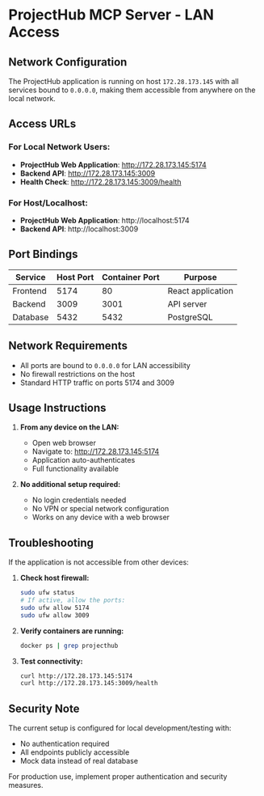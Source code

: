 # ProjectHub MCP Server - LAN Access

## Network Configuration

The ProjectHub application is running on host `172.28.173.145` with all services bound to `0.0.0.0`, making them accessible from anywhere on the local network.

## Access URLs

### For Local Network Users:
- **ProjectHub Web Application**: http://172.28.173.145:5174
- **Backend API**: http://172.28.173.145:3009
- **Health Check**: http://172.28.173.145:3009/health

### For Host/Localhost:
- **ProjectHub Web Application**: http://localhost:5174
- **Backend API**: http://localhost:3009

## Port Bindings

| Service | Host Port | Container Port | Purpose |
|---------|-----------|----------------|---------|
| Frontend | 5174 | 80 | React application |
| Backend | 3009 | 3001 | API server |
| Database | 5432 | 5432 | PostgreSQL |

## Network Requirements

- All ports are bound to `0.0.0.0` for LAN accessibility
- No firewall restrictions on the host
- Standard HTTP traffic on ports 5174 and 3009

## Usage Instructions

1. **From any device on the LAN:**
   - Open web browser
   - Navigate to: http://172.28.173.145:5174
   - Application auto-authenticates
   - Full functionality available

2. **No additional setup required:**
   - No login credentials needed
   - No VPN or special network configuration
   - Works on any device with a web browser

## Troubleshooting

If the application is not accessible from other devices:

1. **Check host firewall:**
   ```bash
   sudo ufw status
   # If active, allow the ports:
   sudo ufw allow 5174
   sudo ufw allow 3009
   ```

2. **Verify containers are running:**
   ```bash
   docker ps | grep projecthub
   ```

3. **Test connectivity:**
   ```bash
   curl http://172.28.173.145:5174
   curl http://172.28.173.145:3009/health
   ```

## Security Note

The current setup is configured for local development/testing with:
- No authentication required
- All endpoints publicly accessible
- Mock data instead of real database

For production use, implement proper authentication and security measures.